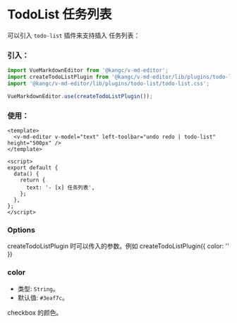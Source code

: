 # TodoList 任务列表

可以引入 `todo-list` 插件来支持插入 任务列表：

<ClientOnly>
  <plugin-todo-list />
</ClientOnly>

### 引入：

```js
import VueMarkdownEditor from '@kangc/v-md-editor';
import createTodoListPlugin from '@kangc/v-md-editor/lib/plugins/todo-list/index';
import '@kangc/v-md-editor/lib/plugins/todo-list/todo-list.css';

VueMarkdownEditor.use(createTodoListPlugin());
```

### 使用：

```vue
<template>
  <v-md-editor v-model="text" left-toolbar="undo redo | todo-list" height="500px" />
</template>

<script>
export default {
  data() {
    return {
      text: '- [x] 任务列表',
    };
  },
};
</script>
```

### Options

createTodoListPlugin 时可以传入的参数。例如 createTodoListPlugin({ color: '' })

### color

- 类型: `String`。
- 默认值: `#3eaf7c`。

checkbox 的颜色。
